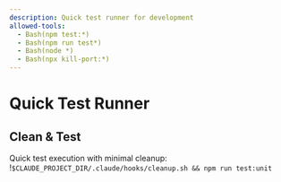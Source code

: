 ```yaml
---
description: Quick test runner for development
allowed-tools: 
  - Bash(npm test:*)
  - Bash(npm run test*)
  - Bash(node *)
  - Bash(npx kill-port:*)
---
```


# Quick Test Runner

## Clean & Test
Quick test execution with minimal cleanup:
!`$CLAUDE_PROJECT_DIR/.claude/hooks/cleanup.sh && npm run test:unit`